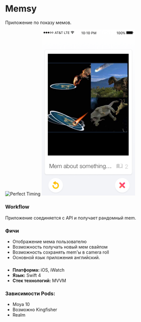 # Memsy
Приложение по показу мемов.

<img src="https://img-9gag-fun.9cache.com/photo/agY9GRw_460s.jpg" alt="Perfect Timing" width="300" />
<img src="https://github.com/adevelopers/memsy/blob/master/Design/MemsySwipe.png?raw=true" alt="" width="300" />

### Workflow ###
Приложение соединяется с API и получает рандомный mem.

### Фичи ###
* Отображение мема пользователю
* Возможность получать новый мем свайпом
* Возможность сохранять mem'ы в camera roll
* Основной язык приложения английский.

### ###
* **Платформа:** iOS, iWatch 
* **Язык:** Swift 4
* **Стек технологий:** MVVM


### Зависимости Pods: ###
* Moya 10
* Возможно Kingfisher
* Realm
